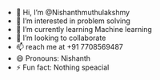 - 👋 Hi, I’m @Nishanthmuthulakshmy
- 👀 I’m interested in problem solving
- 🌱 I’m currently learning Machine learning
- 💞️ I’m looking to collaborate 
- 📫 reach me at +91 7708569487
- 😄 Pronouns: Nishanth
- ⚡ Fun fact: Nothing speacial

<!---
Nishanthmuthulakshmy/Nishanthmuthulakshmy is a ✨ special ✨ repository because its `README.md` (this file) appears on your GitHub profile.
You can click the Preview link to take a look at your changes.
--->
